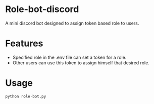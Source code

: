 # Role-bot-discord

A mini discord bot designed to assign token based role to users.

# Features
- Specified role in the .env file can set a token for a role.
- Other users can use this token to assign himself that desired role.

# Usage
```py
python role-bot.py
```
